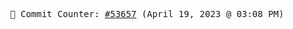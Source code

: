 <p align="center">
    <samp>
        📮 Commit Counter: <a href="https://github.com/Javascript-void0/Javascript-void0/commits/main">#53657</a> (April 19, 2023 @ 03:08 PM)
    </samp>
</p>